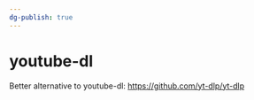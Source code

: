 ```yaml
---
dg-publish: true
---
```

# youtube-dl

Better alternative to youtube-dl: <https://github.com/yt-dlp/yt-dlp>